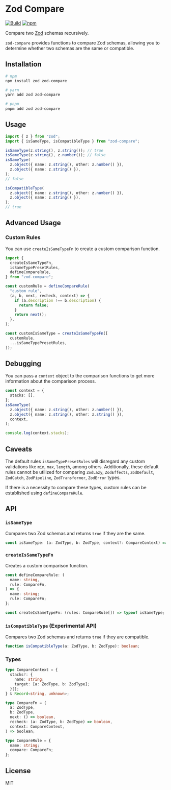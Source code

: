 # Zod Compare

[![Build](https://github.com/lawvs/zod-compare/actions/workflows/build.yml/badge.svg)](https://github.com/lawvs/zod-compare/actions/workflows/build.yml)
[![npm](https://img.shields.io/npm/v/zod-compare)](https://www.npmjs.com/package/zod-compare)

Compare two [Zod](https://zod.dev/) schemas recursively.

`zod-compare` provides functions to compare Zod schemas, allowing you to determine whether two schemas are the same or compatible.

## Installation

```bash
# npm
npm install zod zod-compare

# yarn
yarn add zod zod-compare

# pnpm
pnpm add zod zod-compare
```

## Usage

```ts
import { z } from "zod";
import { isSameType, isCompatibleType } from "zod-compare";

isSameType(z.string(), z.string()); // true
isSameType(z.string(), z.number()); // false
isSameType(
  z.object({ name: z.string(), other: z.number() }),
  z.object({ name: z.string() }),
);
// false

isCompatibleType(
  z.object({ name: z.string(), other: z.number() }),
  z.object({ name: z.string() }),
);
// true
```

## Advanced Usage

### Custom Rules

You can use `createIsSameTypeFn` to create a custom comparison function.

```ts
import {
  createIsSameTypeFn,
  isSameTypePresetRules,
  defineCompareRule,
} from "zod-compare";

const customRule = defineCompareRule(
  "custom rule",
  (a, b, next, recheck, context) => {
    if (a.description !== b.description) {
      return false;
    }
    return next();
  },
);

const customIsSameType = createIsSameTypeFn([
  customRule,
  ...isSameTypePresetRules,
]);
```

## Debugging

You can pass a `context` object to the comparison functions to get more information about the comparison process.

```ts
const context = {
  stacks: [],
};
isSameType(
  z.object({ name: z.string(), other: z.number() }),
  z.object({ name: z.string(), other: z.string() }),
  context,
);

console.log(context.stacks);
```

## Caveats

The default rules `isSameTypePresetRules` will disregard any custom validations like `min`, `max`, `length`, among others. Additionally, these default rules cannot be utilized for comparing `ZodLazy`, `ZodEffects`, `ZodDefault`, `ZodCatch`, `ZodPipeline`, `ZodTransformer`, `ZodError` types.

If there is a necessity to compare these types, custom rules can be established using `defineCompareRule`.

## API

### `isSameType`

Compares two Zod schemas and returns `true` if they are the same.

```ts
const isSameType: (a: ZodType, b: ZodType, context?: CompareContext) => boolean;
```

### `createIsSameTypeFn`

Creates a custom comparison function.

```ts
const defineCompareRule: (
  name: string,
  rule: CompareFn,
) => {
  name: string;
  rule: CompareFn;
};

const createIsSameTypeFn: (rules: CompareRule[]) => typeof isSameType;
```

### `isCompatibleType` (Experimental API)

Compares two Zod schemas and returns `true` if they are compatible.

```ts
function isCompatibleType(a: ZodType, b: ZodType): boolean;
```

### Types

```ts
type CompareContext = {
  stacks?: {
    name: string;
    target: [a: ZodType, b: ZodType];
  }[];
} & Record<string, unknown>;

type CompareFn = (
  a: ZodType,
  b: ZodType,
  next: () => boolean,
  recheck: (a: ZodType, b: ZodType) => boolean,
  context: CompareContext,
) => boolean;

type CompareRule = {
  name: string;
  compare: CompareFn;
};
```

## License

MIT
